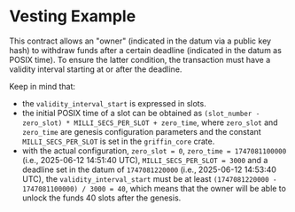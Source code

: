 # Vesting Example

This contract allows an "owner" (indicated in the datum via a public key hash) to withdraw funds after a certain deadline (indicated in the datum as POSIX time). To ensure the latter condition, the transaction must have a validity interval starting at or after the deadline.

Keep in mind that:
- the `validity_interval_start` is expressed in slots.
- the initial POSIX time of a slot can be obtained as `(slot_number - zero_slot) * MILLI_SECS_PER_SLOT + zero_time`, where `zero_slot` and `zero_time` are genesis configuration parameters and the constant `MILLI_SECS_PER_SLOT` is set in the `griffin_core` crate.
- with the actual configuration, `zero_slot = 0`, `zero_time = 1747081100000` (i.e., 2025-06-12 14:51:40 UTC), `MILLI_SECS_PER_SLOT = 3000` and a deadline set in the datum of `1747081220000` (i.e., 2025-06-12 14:53:40 UTC), the `validity_interval_start` must be at least `(1747081220000 - 1747081100000) / 3000 = 40`, which means that the owner will be able to unlock the funds 40 slots after the genesis.
